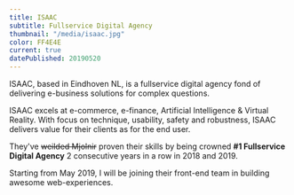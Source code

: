 ```yaml
---
title: ISAAC
subtitle: Fullservice Digital Agency
thumbnail: "/media/isaac.jpg"
color: FF4E4E
current: true
datePublished: 20190520
---
```


ISAAC, based in Eindhoven NL, is a fullservice digital agency fond of delivering  e-business solutions for complex questions.

ISAAC excels at e-commerce, e-finance, Artificial Intelligence & Virtual Reality. With focus on technique, usability, safety and robustness, ISAAC delivers value for their clients as for the end user.

They've ~~weilded Mjolnir~~ proven their skills by being crowned **#1 Fullservice Digital Agency** 2 consecutive years in a row in 2018 and 2019.

Starting from May 2019, I will be joining their front-end team in building awesome web-experiences.
